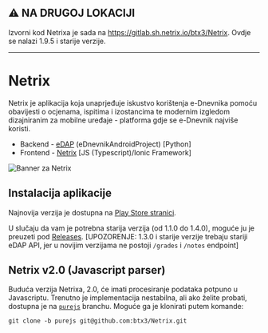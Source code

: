 ## ⚠️ NA DRUGOJ LOKACIJI

Izvorni kod Netrixa je sada na https://gitlab.sh.netrix.io/btx3/Netrix. Ovdje se nalazi 1.9.5 i starije verzije.

---
# Netrix

Netrix je aplikacija koja unaprjeđuje iskustvo korištenja e-Dnevnika pomoću obavijesti o ocjenama, ispitima i izostancima te modernim izgledom dizajniranim za mobilne uređaje - platforma gdje se e-Dnevnik najviše koristi.

* Backend - [eDAP](https://github.com/btx3/Netrix/blob/master/README_edap.md) (eDnevnikAndroidProject) [Python]
* Frontend - [Netrix](https://github.com/btx3/Netrix/blob/master/README_Netrix.md) [JS (Typescript)/Ionic Framework]

![Banner za Netrix](https://i.imgur.com/VkQ7SQX.jpg)

## Instalacija aplikacije

Najnovija verzija je dostupna na [Play Store stranici](https://play.google.com/store/apps/details?id=io.btx3.netrix).

U slučaju da vam je potrebna starija verzija (od 1.1.0 do 1.4.0), moguće ju je preuzeti pod [Releases](https://github.com/btx3/Netrix/releases). [UPOZORENJE: 1.3.0 i starije verzije trebaju stariji eDAP API, jer u novijim verzijama ne postoji `/grades` i `/notes` endpoint]

## Netrix v2.0 (Javascript parser)
Buduća verzija Netrixa, 2.0, će imati procesiranje podataka potpuno u Javascriptu. Trenutno je implementacija nestabilna, ali ako želite probati, dostupna je na [`purejs`](https://github.com/btx3/Netrix/tree/purejs) branchu. Moguće ga je klonirati putem komande:

```shell
git clone -b purejs git@github.com:btx3/Netrix.git
```

